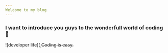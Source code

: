 ```yaml
---
Welcome to my blog
---
```

### **I want to introduce you guys to the wonderfull world of coding** 🍺
![developer life]([
](https://media.istockphoto.com/id/1224500457/photo/programming-code-abstract-technology-background-of-software-developer-and-computer-script.jpg?s=612x612&w=0&k=20&c=nHMypkMTU1HUUW85Zt0Ff7MDbq17n0eVeXaoM9Knt4Q=)
~~Coding is easy.~~
